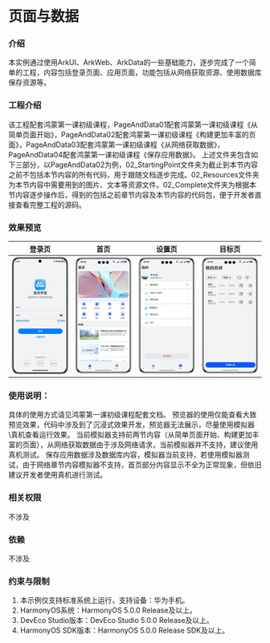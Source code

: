 # 页面与数据

### 介绍

本实例通过使用ArkUI、ArkWeb、ArkData的一些基础能力，逐步完成了一个简单的工程，内容包括登录页面、应用页面，功能包括从网络获取资源、使用数据库保存资源等。

### 工程介绍
该工程配套鸿蒙第一课初级课程，PageAndData01配套鸿蒙第一课初级课程《从简单页面开始》，PageAndData02配套鸿蒙第一课初级课程《构建更加丰富的页面》，PageAndData03配套鸿蒙第一课初级课程《从网络获取数据》，PageAndData04配套鸿蒙第一课初级课程《保存应用数据》。
上述文件夹包含如下三部分，以PageAndData02为例，02_StartingPoint文件夹为截止到本节内容之前不包括本节内容的所有代码，用于跟随文档逐步完成。02_Resources文件夹为本节内容中需要用到的图片、文本等资源文件。02_Complete文件夹为根据本节内容逐步操作后，得到的包括之前章节内容及本节内容的代码包，便于开发者直接查看完整工程的源码。
### 效果预览

| 登录页                             | 首页                              | 设置页                               | 目标页                            |
|---------------------------------|---------------------------------|-----------------------------------|--------------------------------|
| ![image](screenshots/login.png) | ![image](screenshots/index.png) | ![image](screenshots/setting.png) | ![image](screenshots/goal.png) |

### 使用说明：

具体的使用方式请见鸿蒙第一课初级课程配套文档。
预览器的使用仅能查看大致预览效果，代码中涉及到了沉浸式效果开发，预览器无法展示，尽量使用模拟器\真机查看运行效果。
当前模拟器支持前两节内容（从简单页面开始、构建更加丰富的页面），从网络获取数据由于涉及网络请求，当前模拟器并不支持，建议使用真机测试。
保存应用数据涉及数据库内容，模拟器当前支持，若使用模拟器测试，由于网络章节内容模拟器不支持，首页部分内容显示不全为正常现象，但依旧建议开发者使用真机进行测试。

### 相关权限
不涉及

### 依赖
不涉及

### 约束与限制
1. 本示例仅支持标准系统上运行，支持设备：华为手机。 
2. HarmonyOS系统：HarmonyOS 5.0.0 Release及以上。 
3. DevEco Studio版本：DevEco Studio 5.0.0 Release及以上。 
4. HarmonyOS SDK版本：HarmonyOS 5.0.0 Release SDK及以上。

